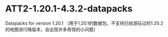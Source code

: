 # ATT2-1.20.1-4.3.2-datapacks
Datapacks for version 1.20.1 （用于1.20.1的数据包，不支持已经游玩过的1.20.2的地图进行降版本，会出现许多奇怪的小问题）
